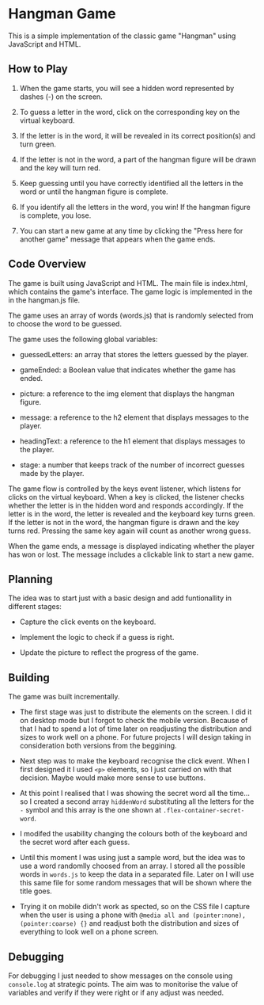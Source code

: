 # Hangman Game
This is a simple implementation of the classic game "Hangman" using JavaScript and HTML.

## How to Play
1. When the game starts, you will see a hidden word represented by dashes (-) on the screen.

2. To guess a letter in the word, click on the corresponding key on the virtual keyboard.

3. If the letter is in the word, it will be revealed in its correct position(s) and turn green.

4. If the letter is not in the word, a part of the hangman figure will be drawn and the key will turn red.

5. Keep guessing until you have correctly identified all the letters in the word or until the hangman figure is complete.

6. If you identify all the letters in the word, you win! If the hangman figure is complete, you lose.

7. You can start a new game at any time by clicking the "Press here for another game" message that appears when the game ends.

## Code Overview
The game is built using JavaScript and HTML. The main file is index.html, which contains the game's interface. The game logic is implemented in the in the hangman.js file.

The game uses an array of words (words.js) that is randomly selected from to choose the word to be guessed.

The game uses the following global variables:

* guessedLetters: an array that stores the letters guessed by the player.

* gameEnded: a Boolean value that indicates whether the game has ended.

* picture: a reference to the img element that displays the hangman figure.

* message: a reference to the h2 element that displays messages to the player.

* headingText: a reference to the h1 element that displays messages to the player.

* stage: a number that keeps track of the number of incorrect guesses made by the player.

The game flow is controlled by the keys event listener, which listens for clicks on the virtual keyboard. When a key is clicked, the listener checks whether the letter is in the hidden word and responds accordingly. If the letter is in the word, the letter is revealed and the keyboard key turns green. If the letter is not in the word, the hangman figure is drawn and the key turns red. Pressing the same key again will count as another wrong guess.

When the game ends, a message is displayed indicating whether the player has won or lost. The message includes a clickable link to start a new game.

## Planning
The idea was to start just with a basic design and add funtionallity in different stages:

* Capture the click events on the keyboard.

* Implement the logic to check if a guess is right.

* Update the picture to reflect the progress of the game.

## Building
The game was built incrementally.

* The first stage was just to distribute the elements on the screen. I did it on desktop mode but I forgot to check the mobile version. Because of that I had to spend a lot of time later on readjusting the distribution and sizes to work well on a phone. For future projects I will design taking in consideration both versions from the beggining.

* Next step was to make the keyboard recognise the click event. When I first designed it I used `<p>` elements, so I just carried on with that decision. Maybe would make more sense to use buttons.

* At this point I realised that I was showing the secret word all the time... so I created a second array `hiddenWord` substituting all the letters for the `-` symbol and this array is the one shown at `.flex-container-secret-word`.

* I modifed the usability changing the colours both of the keyboard and the secret word after each guess.

* Until this moment I was using just a sample word, but the idea was to use a word randomlly choosed from an array. I stored all the possible words in `words.js` to keep the data in a separated file. Later on I will use this same file for some random messages that will be shown where the title goes.

* Trying it on mobile didn't work as spected, so on the CSS file I capture when the user is using a phone with `@media all and (pointer:none),(pointer:coarse) {}` and readjust both the distribution and sizes of everything to look well on a phone screen.

## Debugging
For debugging I just needed to show messages on the console using `console.log` at strategic points. The aim was to monitorise the value of variables and verify if they were right or if any adjust was needed.